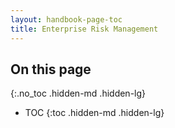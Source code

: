 ```yaml
---
layout: handbook-page-toc
title: Enterprise Risk Management
---
```


## On this page
{:.no_toc .hidden-md .hidden-lg}

- TOC
{:toc .hidden-md .hidden-lg}

